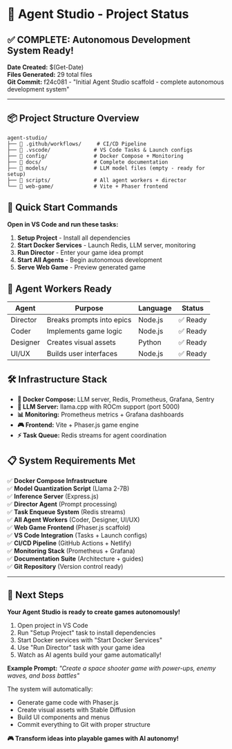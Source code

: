 # 🎯 Agent Studio - Project Status

## ✅ COMPLETE: Autonomous Development System Ready!

**Date Created:** $(Get-Date)  
**Files Generated:** 29 total files  
**Git Commit:** f24c081 - "Initial Agent Studio scaffold - complete autonomous development system"

---

## 📦 Project Structure Overview

```
agent-studio/
├── 📁 .github/workflows/     # CI/CD Pipeline
├── 📁 .vscode/              # VS Code Tasks & Launch configs  
├── 📁 config/               # Docker Compose + Monitoring
├── 📁 docs/                 # Complete documentation
├── 📁 models/               # LLM model files (empty - ready for setup)
├── 📁 scripts/              # All agent workers + director
└── 📁 web-game/             # Vite + Phaser frontend
```

## 🚀 Quick Start Commands

**Open in VS Code and run these tasks:**

1. **Setup Project** - Install all dependencies
2. **Start Docker Services** - Launch Redis, LLM server, monitoring
3. **Run Director** - Enter your game idea prompt
4. **Start All Agents** - Begin autonomous development
5. **Serve Web Game** - Preview generated game

## 🤖 Agent Workers Ready

| Agent | Purpose | Language | Status |
|-------|---------|----------|--------|
| Director | Breaks prompts into epics | Node.js | ✅ Ready |
| Coder | Implements game logic | Node.js | ✅ Ready |
| Designer | Creates visual assets | Python | ✅ Ready |
| UI/UX | Builds user interfaces | Node.js | ✅ Ready |

## 🛠️ Infrastructure Stack

- **🐳 Docker Compose:** LLM server, Redis, Prometheus, Grafana, Sentry
- **🧠 LLM Server:** llama.cpp with ROCm support (port 5000)
- **📊 Monitoring:** Prometheus metrics + Grafana dashboards
- **🎮 Frontend:** Vite + Phaser.js game engine
- **⚡ Task Queue:** Redis streams for agent coordination

## 📋 System Requirements Met

✅ **Docker Compose Infrastructure**  
✅ **Model Quantization Script** (Llama 2-7B)  
✅ **Inference Server** (Express.js)  
✅ **Director Agent** (Prompt processing)  
✅ **Task Enqueue System** (Redis streams)  
✅ **All Agent Workers** (Coder, Designer, UI/UX)  
✅ **Web Game Frontend** (Phaser.js scaffold)  
✅ **VS Code Integration** (Tasks + Launch configs)  
✅ **CI/CD Pipeline** (GitHub Actions + Netlify)  
✅ **Monitoring Stack** (Prometheus + Grafana)  
✅ **Documentation Suite** (Architecture + guides)  
✅ **Git Repository** (Version control ready)  

---

## 🎯 Next Steps

**Your Agent Studio is ready to create games autonomously!**

1. Open project in VS Code
2. Run "Setup Project" task to install dependencies  
3. Start Docker services with "Start Docker Services"
4. Use "Run Director" task with your game idea
5. Watch as AI agents build your game automatically!

**Example Prompt:** *"Create a space shooter game with power-ups, enemy waves, and boss battles"*

The system will automatically:
- Generate game code with Phaser.js
- Create visual assets with Stable Diffusion  
- Build UI components and menus
- Commit everything to Git with proper structure

**🎮 Transform ideas into playable games with AI autonomy!**
